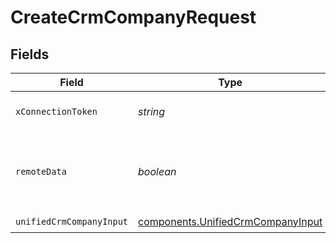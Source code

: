 # CreateCrmCompanyRequest


## Fields

| Field                                                                                  | Type                                                                                   | Required                                                                               | Description                                                                            | Example                                                                                |
| -------------------------------------------------------------------------------------- | -------------------------------------------------------------------------------------- | -------------------------------------------------------------------------------------- | -------------------------------------------------------------------------------------- | -------------------------------------------------------------------------------------- |
| `xConnectionToken`                                                                     | *string*                                                                               | :heavy_check_mark:                                                                     | The connection token                                                                   |                                                                                        |
| `remoteData`                                                                           | *boolean*                                                                              | :heavy_minus_sign:                                                                     | Set to true to include data from the original CRM software.                            | false                                                                                  |
| `unifiedCrmCompanyInput`                                                               | [components.UnifiedCrmCompanyInput](../../models/components/unifiedcrmcompanyinput.md) | :heavy_check_mark:                                                                     | N/A                                                                                    |                                                                                        |